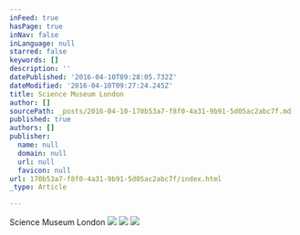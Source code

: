 ```yaml
---
inFeed: true
hasPage: true
inNav: false
inLanguage: null
starred: false
keywords: []
description: ''
datePublished: '2016-04-10T09:28:05.732Z'
dateModified: '2016-04-10T09:27:24.245Z'
title: Science Museum London
author: []
sourcePath: _posts/2016-04-10-170b53a7-f8f0-4a31-9b91-5d05ac2abc7f.md
published: true
authors: []
publisher:
  name: null
  domain: null
  url: null
  favicon: null
url: 170b53a7-f8f0-4a31-9b91-5d05ac2abc7f/index.html
_type: Article

---
```

Science Museum London
![](https://the-grid-user-content.s3-us-west-2.amazonaws.com/230c2f82-2038-4de0-af88-8f3bc91e4af3.jpg)
![](https://the-grid-user-content.s3-us-west-2.amazonaws.com/79c53ef9-e645-4a44-a604-54592f927a00.jpg)
![](https://the-grid-user-content.s3-us-west-2.amazonaws.com/d7d9891b-7336-4dbc-a3b4-2017f3eac73c.jpg)
